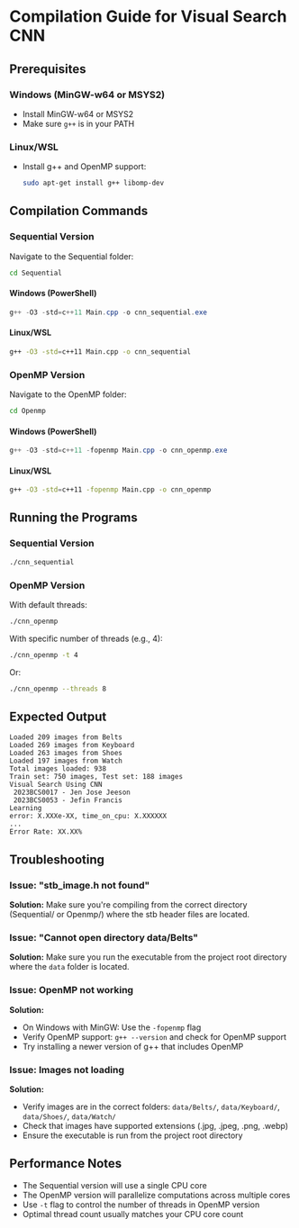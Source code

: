 # Compilation Guide for Visual Search CNN

## Prerequisites

### Windows (MinGW-w64 or MSYS2)
- Install MinGW-w64 or MSYS2
- Make sure `g++` is in your PATH

### Linux/WSL
- Install g++ and OpenMP support:
  ```bash
  sudo apt-get install g++ libomp-dev
  ```

## Compilation Commands

### Sequential Version

Navigate to the Sequential folder:
```bash
cd Sequential
```

#### Windows (PowerShell)
```powershell
g++ -O3 -std=c++11 Main.cpp -o cnn_sequential.exe
```

#### Linux/WSL
```bash
g++ -O3 -std=c++11 Main.cpp -o cnn_sequential
```

### OpenMP Version

Navigate to the OpenMP folder:
```bash
cd Openmp
```

#### Windows (PowerShell)
```powershell
g++ -O3 -std=c++11 -fopenmp Main.cpp -o cnn_openmp.exe
```

#### Linux/WSL
```bash
g++ -O3 -std=c++11 -fopenmp Main.cpp -o cnn_openmp
```

## Running the Programs

### Sequential Version
```bash
./cnn_sequential
```

### OpenMP Version

With default threads:
```bash
./cnn_openmp
```

With specific number of threads (e.g., 4):
```bash
./cnn_openmp -t 4
```

Or:
```bash
./cnn_openmp --threads 8
```

## Expected Output

```
Loaded 209 images from Belts
Loaded 269 images from Keyboard
Loaded 263 images from Shoes
Loaded 197 images from Watch
Total images loaded: 938
Train set: 750 images, Test set: 188 images
Visual Search Using CNN
 2023BCS0017 - Jen Jose Jeeson
 2023BCS0053 - Jefin Francis
Learning
error: X.XXXe-XX, time_on_cpu: X.XXXXXX
...
Error Rate: XX.XX%
```

## Troubleshooting

### Issue: "stb_image.h not found"
**Solution:** Make sure you're compiling from the correct directory (Sequential/ or Openmp/) where the stb header files are located.

### Issue: "Cannot open directory data/Belts"
**Solution:** Make sure you run the executable from the project root directory where the `data` folder is located.

### Issue: OpenMP not working
**Solution:** 
- On Windows with MinGW: Use the `-fopenmp` flag
- Verify OpenMP support: `g++ --version` and check for OpenMP support
- Try installing a newer version of g++ that includes OpenMP

### Issue: Images not loading
**Solution:**
- Verify images are in the correct folders: `data/Belts/`, `data/Keyboard/`, `data/Shoes/`, `data/Watch/`
- Check that images have supported extensions (.jpg, .jpeg, .png, .webp)
- Ensure the executable is run from the project root directory

## Performance Notes

- The Sequential version will use a single CPU core
- The OpenMP version will parallelize computations across multiple cores
- Use `-t` flag to control the number of threads in OpenMP version
- Optimal thread count usually matches your CPU core count
